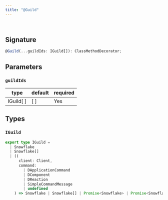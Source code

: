 ```yaml
---
title: "@Guild"
---
```


<br/>

## Signature

```ts
@Guild(...guildIds: IGuild[]): ClassMethodDecorator;
```

## Parameters

### `guildIds`
| type      | default | required |
| --------- | ------- | -------- |
| IGuild[ ] | [ ]      | Yes      |

## Types

### `IGuild`
```ts
export type IGuild =
  | Snowflake
  | Snowflake[]
  | ((
      client: Client,
      command:
        | DApplicationCommand
        | DComponent
        | DReaction
        | SimpleCommandMessage
        | undefined
    ) => Snowflake | Snowflake[] | Promise<Snowflake> | Promise<Snowflake[]>);
```